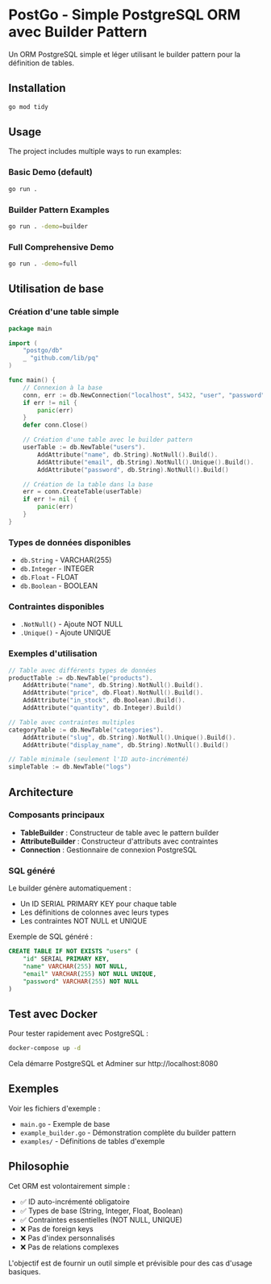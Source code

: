 # PostGo - Simple PostgreSQL ORM avec Builder Pattern

Un ORM PostgreSQL simple et léger utilisant le builder pattern pour la définition de tables.

## Installation

```bash
go mod tidy
```

## Usage

The project includes multiple ways to run examples:

### Basic Demo (default)
```bash
go run .
```

### Builder Pattern Examples
```bash
go run . -demo=builder
```

### Full Comprehensive Demo
```bash
go run . -demo=full
```

## Utilisation de base

### Création d'une table simple

```go
package main

import (
    "postgo/db"
    _ "github.com/lib/pq"
)

func main() {
    // Connexion à la base
    conn, err := db.NewConnection("localhost", 5432, "user", "password", "database")
    if err != nil {
        panic(err)
    }
    defer conn.Close()

    // Création d'une table avec le builder pattern
    userTable := db.NewTable("users").
        AddAttribute("name", db.String).NotNull().Build().
        AddAttribute("email", db.String).NotNull().Unique().Build().
        AddAttribute("password", db.String).NotNull().Build()

    // Création de la table dans la base
    err = conn.CreateTable(userTable)
    if err != nil {
        panic(err)
    }
}
```

### Types de données disponibles

- `db.String` - VARCHAR(255)
- `db.Integer` - INTEGER
- `db.Float` - FLOAT
- `db.Boolean` - BOOLEAN

### Contraintes disponibles

- `.NotNull()` - Ajoute NOT NULL
- `.Unique()` - Ajoute UNIQUE

### Exemples d'utilisation

```go
// Table avec différents types de données
productTable := db.NewTable("products").
    AddAttribute("name", db.String).NotNull().Build().
    AddAttribute("price", db.Float).NotNull().Build().
    AddAttribute("in_stock", db.Boolean).Build().
    AddAttribute("quantity", db.Integer).Build()

// Table avec contraintes multiples
categoryTable := db.NewTable("categories").
    AddAttribute("slug", db.String).NotNull().Unique().Build().
    AddAttribute("display_name", db.String).NotNull().Build()

// Table minimale (seulement l'ID auto-incrémenté)
simpleTable := db.NewTable("logs")
```

## Architecture

### Composants principaux

- **TableBuilder** : Constructeur de table avec le pattern builder
- **AttributeBuilder** : Constructeur d'attributs avec contraintes
- **Connection** : Gestionnaire de connexion PostgreSQL

### SQL généré

Le builder génère automatiquement :

- Un ID SERIAL PRIMARY KEY pour chaque table
- Les définitions de colonnes avec leurs types
- Les contraintes NOT NULL et UNIQUE

Exemple de SQL généré :

```sql
CREATE TABLE IF NOT EXISTS "users" (
    "id" SERIAL PRIMARY KEY,
    "name" VARCHAR(255) NOT NULL,
    "email" VARCHAR(255) NOT NULL UNIQUE,
    "password" VARCHAR(255) NOT NULL
)
```

## Test avec Docker

Pour tester rapidement avec PostgreSQL :

```bash
docker-compose up -d
```

Cela démarre PostgreSQL et Adminer sur http://localhost:8080

## Exemples

Voir les fichiers d'exemple :

- `main.go` - Exemple de base
- `example_builder.go` - Démonstration complète du builder pattern
- `examples/` - Définitions de tables d'exemple

## Philosophie

Cet ORM est volontairement simple :

- ✅ ID auto-incrémenté obligatoire
- ✅ Types de base (String, Integer, Float, Boolean)
- ✅ Contraintes essentielles (NOT NULL, UNIQUE)
- ❌ Pas de foreign keys
- ❌ Pas d'index personnalisés
- ❌ Pas de relations complexes

L'objectif est de fournir un outil simple et prévisible pour des cas d'usage basiques.
